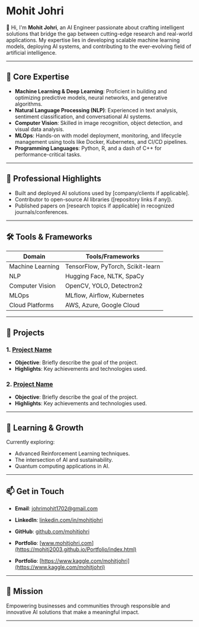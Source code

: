 # Mohit Johri

👋 Hi, I'm **Mohit Johri**, an AI Engineer passionate about crafting intelligent solutions that bridge the gap between cutting-edge research and real-world applications. My expertise lies in developing scalable machine learning models, deploying AI systems, and contributing to the ever-evolving field of artificial intelligence.

---

## 🌟 Core Expertise
- **Machine Learning & Deep Learning**: Proficient in building and optimizing predictive models, neural networks, and generative algorithms.
- **Natural Language Processing (NLP)**: Experienced in text analysis, sentiment classification, and conversational AI systems.
- **Computer Vision**: Skilled in image recognition, object detection, and visual data analysis.
- **MLOps**: Hands-on with model deployment, monitoring, and lifecycle management using tools like Docker, Kubernetes, and CI/CD pipelines.
- **Programming Languages**: Python, R, and a dash of C++ for performance-critical tasks.

---

## 🚀 Professional Highlights
- Built and deployed AI solutions used by [company/clients if applicable].
- Contributor to open-source AI libraries ([repository links if any]).
- Published papers on [research topics if applicable] in recognized journals/conferences.

---

## 🛠️ Tools & Frameworks
| **Domain**            | **Tools/Frameworks**                |
|-----------------------|------------------------------------|
| Machine Learning      | TensorFlow, PyTorch, Scikit-learn |
| NLP                  | Hugging Face, NLTK, SpaCy         |
| Computer Vision       | OpenCV, YOLO, Detectron2         |
| MLOps                | MLflow, Airflow, Kubernetes       |
| Cloud Platforms       | AWS, Azure, Google Cloud         |

---

## 📂 Projects
### 1. **[Project Name](#)**
- **Objective**: Briefly describe the goal of the project.
- **Highlights**: Key achievements and technologies used.

### 2. **[Project Name](#)**
- **Objective**: Briefly describe the goal of the project.
- **Highlights**: Key achievements and technologies used.

---

## 🌱 Learning & Growth
Currently exploring:
- Advanced Reinforcement Learning techniques.
- The intersection of AI and sustainability.
- Quantum computing applications in AI.

---

## 📫 Get in Touch
- **Email**: [johrimohit1702@gmail.com](mailto:johrimohit1702@gmail.com)
- **LinkedIn**: [linkedin.com/in/mohitjohri](https://www.linkedin.com/in/mohit-johri-321752253)
- **GitHub**: [github.com/mohitjohri](https://github.com/MohitJ2003/)
- **Portfolio**: [www.mohitjohri.com](https://mohitj2003.github.io/Portfolio/index.html)

- **Portfolio**: [https://www.kaggle.com/mohitjohri](https://www.kaggle.com/mohitjohri)
---

## 🎯 Mission
Empowering businesses and communities through responsible and innovative AI solutions that make a meaningful impact.

---
